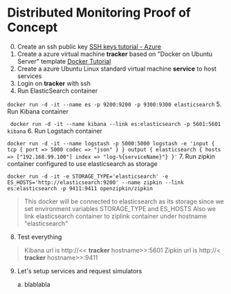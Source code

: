 # Distributed Monitoring Proof of Concept
0. Create an ssh public key [SSH keys tutorial - Azure](https://docs.microsoft.com/en-us/azure/virtual-machines/linux/mac-create-ssh-keys)
1. Create a azure virtual machine **tracker** based on "Docker on Ubuntu Server" template [Docker Tutorial](http://keerats.com/blog/2016/setting-up-docker-on-mac-windows-linux-azure/)
2. Create a azure Ubuntu Linux standard virtual machine **service** to host services
3. Login on **tracker** with ssh
4. Run ElasticSearch container 

``` docker run -d -it --name es -p 9200:9200 -p 9300:9300 elasticsearch ```
5. Run Kibana container

``` docker run -d -it --name kibana --link es:elasticsearch -p 5601:5601 kibana```
6. Run Logstach container

``` docker run -d -it --name logstash -p 5000:5000 logstash -e 'input { tcp { port => 5000 codec => "json" } } output { elasticsearch { hosts => ["192.168.99.100"] index => "log-%{serviceName}"} }' ```
7. Run zipkin container configured to use elasticsearch as storage

``` docker run -d -it -e STORAGE_TYPE='elasticsearch' -e ES_HOSTS='http://elasticsearch:9200' --name zipkin --link es:elasticsearch -p 9411:9411 openzipkin/zipkin ```
> This docker will be connected to elasticsearch as its storage since we set environment variables STORAGE_TYPE and ES_HOSTS
> Also we link elasticsearch container to ziplink container under hostname "elasticsearch"
8. Test everything
> Kibana url is http://<< **tracker** hostname>>:5601
> Zipkin url is http://< **tracker** hostname>>:9411
9. Let's setup services and request simulators

    a. blablabla
